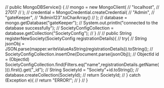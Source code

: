 
//    public MongoDBService() {
//        mongo = new MongoClient(
//            "localhost",
//            27017
//            );
//        credential = MongoCredential.createCredential(
//                "Admin",
//                "gateKeeper",
//                "Admin123".toCharArray()
//        );
//        database = mongo.getDatabase("gateKeeper");
//        System.out.println("connected to the database successfully");
//        SocietyConfigCollection = database.getCollection("SocietyConfig");
//    }
//
//    public String registerNewSociety(SocietyConfig registrationDetails){
//        try{
//            String jsonObj = JSON.parse(mapper.writeValueAsString(registrationDetails)).toString();
//            SocietyConfigCollection.insertOne(Document.parse(jsonObj));
//            ObjectId id = (ObjectId) SocietyConfigCollection.find(Filters.eq("name",registrationDetails.getName())).first().get("_id");
//            String SocietyId = "Society"+id.toString();
//            database.createCollection(SocietyId);
//            return SocietyId;
//        } catch (Exception e){
//            return "ERROR!";
//        }
//    }
